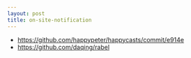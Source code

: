 ```yaml
---
layout: post
title: on-site-notification
---
```

- <https://github.com/happypeter/happycasts/commit/e914e>
- <https://github.com/daqing/rabel>

